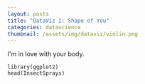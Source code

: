 ```yaml
---
layout: posts
title: "DataViz I: Shape of You"
categories: datascience
thumbnail: /assets/img/dataviz/violin.png
---
```


I'm in love with your body.


```{r, echo=TRUE}
library(ggplot2)
head(InsectSprays)

```